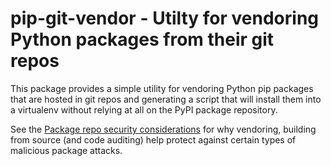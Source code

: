 # pip-git-vendor - Utilty for vendoring Python packages from their git repos 

This package provides a simple utility for vendoring Python pip packages that are
hosted in git repos and generating a script that will install them into a
virtualenv without relying at all on the PyPI package repository.

See the [Package repo security considerations](https://github.com/draffensperger/dotfiles/blob/master/docs/package-security.md)
for why vendoring, building from source (and code auditing) help protect against
certain types of malicious package attacks.

